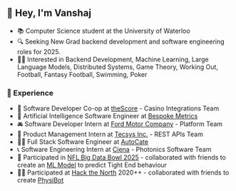 ## 👋 Hey, I'm Vanshaj
- 📚 Computer Science student at the University of Waterloo
- 🔍 Seeking New Grad backend development and software engineering roles for 2025.
- 👨‍💻 Interested in Backend Development, Machine Learning, Large Language Models, Distributed Systems, Game Theory, Working Out, Football, Fantasy Football, Swimming, Poker

### 🚀 Experience
- 🎰 Software Developer Co-op at [theScore](https://www.thescore.com/) - Casino Integrations Team
- 🧠 Artificial Intelligence Software Engineer at [Bespoke Metrics](https://compass.bespokemetrics.com/)
- 🚘 Software Developer Intern at [Ford Motor Company](https://www.ford.ca/) - Platform Team
- 🏬 Product Management Intern at [Tecsys Inc.](https://www.tecsys.com/) - REST APIs Team
- 👨‍🔧 Full Stack Software Engineer at [AutoCate](https://www.autocate.ca/)
- 📞 Software Engineering Intern at [Ciena](https://www.ciena.com/) - Photonics Software Team
- 🏈 Participated in [NFL Big Data Bowl 2025](https://www.kaggle.com/competitions/nfl-big-data-bowl-2025/) - collaborated with friends to create an [ML Model](https://www.kaggle.com/code/vanshajvohra/tight-end-the-most-versatile-position) to predict Tight End behaviour
- 👨‍💻 Participated at [Hack the North](https://hackthenorth.com/) 2020++ - collaborated with friends to create [PhysiBot](https://github.com/Ojas-Sharma/PhysiBot)




<!--
**vanshajvohra/vanshajvohra** is a ✨ _special_ ✨ repository because its `README.md` (this file) appears on your GitHub profile.

Here are some ideas to get you started:

- 🔭 I’m currently working on ...
- 🌱 I’m currently learning ...
- 👯 I’m looking to collaborate on ...
- 🤔 I’m looking for help with ...
- 💬 Ask me about ...
- 📫 How to reach me: ...
- 😄 Pronouns: ...
- ⚡ Fun fact: ...
-->
